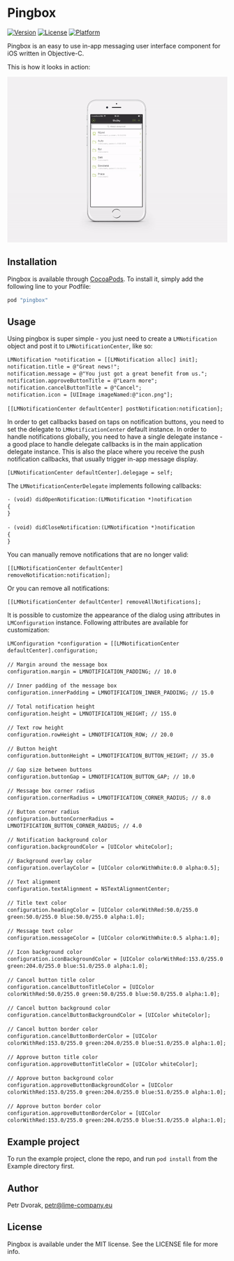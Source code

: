 # Pingbox

[![Version](https://img.shields.io/cocoapods/v/pingbox.svg?style=flat)](http://cocoapods.org/pods/pingbox)
[![License](https://img.shields.io/cocoapods/l/pingbox.svg?style=flat)](http://cocoapods.org/pods/pingbox)
[![Platform](https://img.shields.io/cocoapods/p/pingbox.svg?style=flat)](http://cocoapods.org/pods/pingbox)

Pingbox is an easy to use in-app messaging user interface component for iOS written in Objective-C.

This is how it looks in action:

![alt tag](https://raw.githubusercontent.com/airbank/pingbox/master/docs/animation.gif)

## Installation

Pingbox is available through [CocoaPods](http://cocoapods.org). To install it, simply add the following line to your Podfile:

```ruby
pod "pingbox"
```

## Usage

Using pingbox is super simple - you just need to create a `LMNotification` object and post it to `LMNotificationCenter`, like so:

```objc
LMNotification *notification = [[LMNotification alloc] init];
notification.title = @"Great news!";
notification.message = @"You just got a great benefit from us.";
notification.approveButtonTitle = @"Learn more";
notification.cancelButtonTitle = @"Cancel";
notification.icon = [UIImage imageNamed:@"icon.png"];

[[LMNotificationCenter defaultCenter] postNotification:notification];
```

In order to get callbacks based on taps on notification buttons, you need to set the delegate to `LMNotificationCenter` default instance. In order to handle notifications globally, you need to have a single delegate instance - a good place to handle delegate callbacks is in the main application delegate instance. This is also the place where you receive the push notification callbacks, that usually trigger in-app message display.

```objc
[LMNotificationCenter defaultCenter].delegage = self;
```

The `LMNotificationCenterDelegate` implements following callbacks:

```objc
- (void) didOpenNotification:(LMNotification *)notification
{
}

- (void) didCloseNotification:(LMNotification *)notification
{   
}
```

You can manually remove notifications that are no longer valid:

```objc
[[LMNotificationCenter defaultCenter] removeNotification:notification];
```

Or you can remove all notifications:

```objc
[[LMNotificationCenter defaultCenter] removeAllNotifications];
```

It is possible to customize the appearance of the dialog using attributes in `LMConfiguration` instance. Following attributes are available for customization:

```objc
LMConfiguration *configuration = [[LMNotificationCenter defaultCenter].configuration;

// Margin around the message box
configuration.margin = LMNOTIFICATION_PADDING; // 10.0

// Inner padding of the message box
configuration.innerPadding = LMNOTIFICATION_INNER_PADDING; // 15.0

// Total notification height
configuration.height = LMNOTIFICATION_HEIGHT; // 155.0

// Text row height
configuration.rowHeight = LMNOTIFICATION_ROW; // 20.0

// Button height
configuration.buttonHeight = LMNOTIFICATION_BUTTON_HEIGHT; // 35.0

// Gap size between buttons
configuration.buttonGap = LMNOTIFICATION_BUTTON_GAP; // 10.0

// Message box corner radius
configuration.cornerRadius = LMNOTIFICATION_CORNER_RADIUS; // 8.0

// Button corner radius
configuration.buttonCornerRadius = LMNOTIFICATION_BUTTON_CORNER_RADIUS; // 4.0

// Notification background color
configuration.backgroundColor = [UIColor whiteColor];

// Background overlay color
configuration.overlayColor = [UIColor colorWithWhite:0.0 alpha:0.5];

// Text alignment
configuration.textAlignment = NSTextAlignmentCenter;

// Title text color
configuration.headingColor = [UIColor colorWithRed:50.0/255.0 green:50.0/255.0 blue:50.0/255.0 alpha:1.0];

// Message text color
configuration.messageColor = [UIColor colorWithWhite:0.5 alpha:1.0];

// Icon background color
configuration.iconBackgroundColor = [UIColor colorWithRed:153.0/255.0 green:204.0/255.0 blue:51.0/255.0 alpha:1.0];

// Cancel button title color
configuration.cancelButtonTitleColor = [UIColor colorWithRed:50.0/255.0 green:50.0/255.0 blue:50.0/255.0 alpha:1.0];

// Cancel button background color
configuration.cancelButtonBackgroundColor = [UIColor whiteColor];

// Cancel button border color
configuration.cancelButtonBorderColor = [UIColor colorWithRed:153.0/255.0 green:204.0/255.0 blue:51.0/255.0 alpha:1.0];

// Approve button title color
configuration.approveButtonTitleColor = [UIColor whiteColor];

// Approve button background color
configuration.approveButtonBackgroundColor = [UIColor colorWithRed:153.0/255.0 green:204.0/255.0 blue:51.0/255.0 alpha:1.0];

// Approve button border color
configuration.approveButtonBorderColor = [UIColor colorWithRed:153.0/255.0 green:204.0/255.0 blue:51.0/255.0 alpha:1.0];
```

## Example project

To run the example project, clone the repo, and run `pod install` from the Example directory first.

## Author

Petr Dvorak, petr@lime-company.eu

## License

Pingbox is available under the MIT license. See the LICENSE file for more info.
